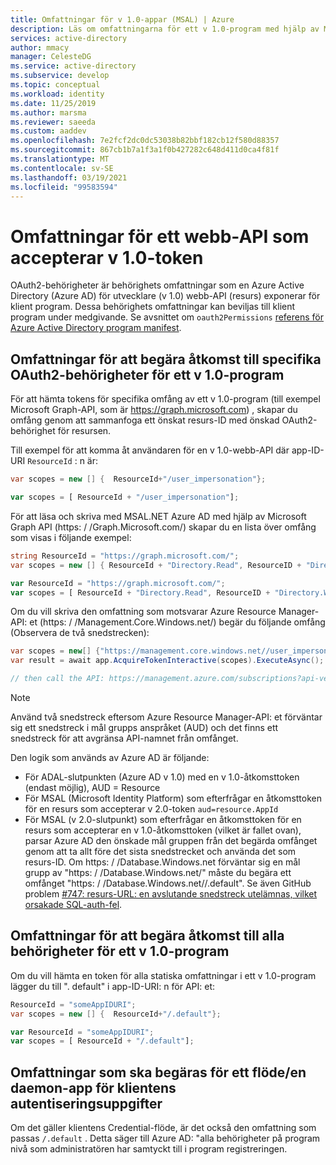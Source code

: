 ```yaml
---
title: Omfattningar för v 1.0-appar (MSAL) | Azure
description: Läs om omfattningarna för ett v 1.0-program med hjälp av Microsoft Authentication Library (MSAL).
services: active-directory
author: mmacy
manager: CelesteDG
ms.service: active-directory
ms.subservice: develop
ms.topic: conceptual
ms.workload: identity
ms.date: 11/25/2019
ms.author: marsma
ms.reviewer: saeeda
ms.custom: aaddev
ms.openlocfilehash: 7e2fcf2dc0dc53038b82bbf182cb12f580d88357
ms.sourcegitcommit: 867cb1b7a1f3a1f0b427282c648d411d0ca4f81f
ms.translationtype: MT
ms.contentlocale: sv-SE
ms.lasthandoff: 03/19/2021
ms.locfileid: "99583594"
---
```

# <a name="scopes-for-a-web-api-accepting-v10-tokens"></a>Omfattningar för ett webb-API som accepterar v 1.0-token

OAuth2-behörigheter är behörighets omfattningar som en Azure Active Directory (Azure AD) för utvecklare (v 1.0) webb-API (resurs) exponerar för klient program. Dessa behörighets omfattningar kan beviljas till klient program under medgivande. Se avsnittet om `oauth2Permissions` [referens för Azure Active Directory program manifest](reference-app-manifest.md#manifest-reference).

## <a name="scopes-to-request-access-to-specific-oauth2-permissions-of-a-v10-application"></a>Omfattningar för att begära åtkomst till specifika OAuth2-behörigheter för ett v 1.0-program

För att hämta tokens för specifika omfång av ett v 1.0-program (till exempel Microsoft Graph-API, som är https://graph.microsoft.com) , skapar du omfång genom att sammanfoga ett önskat resurs-ID med önskad OAuth2-behörighet för resursen.

Till exempel för att komma åt användaren för en v 1.0-webb-API där app-ID-URI `ResourceId` : n är:

```csharp
var scopes = new [] {  ResourceId+"/user_impersonation"};
```

```javascript
var scopes = [ ResourceId + "/user_impersonation"];
```

För att läsa och skriva med MSAL.NET Azure AD med hjälp av Microsoft Graph API (https: \/ /Graph.Microsoft.com/) skapar du en lista över omfång som visas i följande exempel:

```csharp
string ResourceId = "https://graph.microsoft.com/";
var scopes = new [] { ResourceId + "Directory.Read", ResourceID + "Directory.Write"}
```

```javascript
var ResourceId = "https://graph.microsoft.com/";
var scopes = [ ResourceId + "Directory.Read", ResourceID + "Directory.Write"];
```

Om du vill skriva den omfattning som motsvarar Azure Resource Manager-API: et (https: \/ /Management.Core.Windows.net/) begär du följande omfång (Observera de två snedstrecken):

```csharp
var scopes = new[] {"https://management.core.windows.net//user_impersonation"};
var result = await app.AcquireTokenInteractive(scopes).ExecuteAsync();

// then call the API: https://management.azure.com/subscriptions?api-version=2016-09-01
```

> [!NOTE]
> Använd två snedstreck eftersom Azure Resource Manager-API: et förväntar sig ett snedstreck i mål grupps anspråket (AUD) och det finns ett snedstreck för att avgränsa API-namnet från omfånget.

Den logik som används av Azure AD är följande:

- För ADAL-slutpunkten (Azure AD v 1.0) med en v 1.0-åtkomsttoken (endast möjlig), AUD = Resource
- För MSAL (Microsoft Identity Platform) som efterfrågar en åtkomsttoken för en resurs som accepterar v 2.0-token `aud=resource.AppId`
- För MSAL (v 2.0-slutpunkt) som efterfrågar en åtkomsttoken för en resurs som accepterar en v 1.0-åtkomsttoken (vilket är fallet ovan), parsar Azure AD den önskade mål gruppen från det begärda omfånget genom att ta allt före det sista snedstrecket och använda det som resurs-ID. Om https: \/ /Database.Windows.net förväntar sig en mål grupp av "https: \/ /Database.Windows.net/" måste du begära ett omfånget "https: \/ /Database.Windows.net//.default". Se även GitHub problem [#747: resurs-URL: en avslutande snedstreck utelämnas, vilket orsakade SQL-auth-fel](https://github.com/AzureAD/microsoft-authentication-library-for-dotnet/issues/747).

## <a name="scopes-to-request-access-to-all-the-permissions-of-a-v10-application"></a>Omfattningar för att begära åtkomst till alla behörigheter för ett v 1.0-program

Om du vill hämta en token för alla statiska omfattningar i ett v 1.0-program lägger du till ". default" i app-ID-URI: n för API: et:

```csharp
ResourceId = "someAppIDURI";
var scopes = new [] {  ResourceId+"/.default"};
```

```javascript
var ResourceId = "someAppIDURI";
var scopes = [ ResourceId + "/.default"];
```

## <a name="scopes-to-request-for-a-client-credential-flowdaemon-app"></a>Omfattningar som ska begäras för ett flöde/en daemon-app för klientens autentiseringsuppgifter

Om det gäller klientens Credential-flöde, är det också den omfattning som passas `/.default` . Detta säger till Azure AD: "alla behörigheter på program nivå som administratören har samtyckt till i program registreringen.
